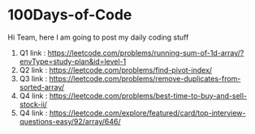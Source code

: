 # 100Days-of-Code
Hi Team, here I am going to post my daily coding stuff

1. Q1 link : https://leetcode.com/problems/running-sum-of-1d-array/?envType=study-plan&id=level-1
2. Q2 link : https://leetcode.com/problems/find-pivot-index/
3. Q3 link : https://leetcode.com/problems/remove-duplicates-from-sorted-array/
4. Q4 link : https://leetcode.com/problems/best-time-to-buy-and-sell-stock-ii/
5. Q4 link : https://leetcode.com/explore/featured/card/top-interview-questions-easy/92/array/646/
